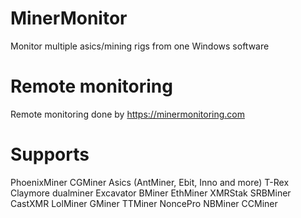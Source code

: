 # MinerMonitor
Monitor multiple asics/mining rigs from one Windows software

# Remote monitoring
Remote monitoring done by https://minermonitoring.com

# Supports

PhoenixMiner
CGMiner
Asics (AntMiner, Ebit, Inno and more)
T-Rex
Claymore dualminer
Excavator
BMiner
EthMiner
XMRStak
SRBMiner
CastXMR
LolMiner
GMiner
TTMiner
NoncePro
NBMiner
CCMiner
